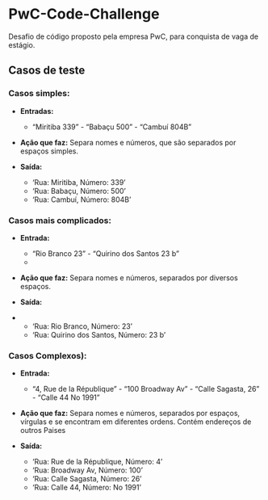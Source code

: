 # PwC-Code-Challenge
Desafio de código proposto pela empresa PwC, para conquista de vaga de estágio.

## Casos de teste 

### Casos simples:

- **Entradas:** 
  - “Miritiba 339” - “Babaçu 500” - “Cambuí 804B”
  
- **Ação que faz:** Separa nomes e números, que são separados por espaços simples.

- **Saída:**
  
  - ‘Rua: Miritiba, Número: 339’
  - ‘Rua: Babaçu, Número: 500’
  - ‘Rua: Cambuí, Número: 804B’

### Casos mais complicados:

- **Entrada:** 
  - “Rio Branco 23” - “Quirino dos Santos 23 b”
  - 
- **Ação que faz:** Separa nomes e números, separados por diversos espaços.
  
- **Saída:**
- 
  - ‘Rua: Rio Branco, Número: 23’
  - ‘Rua: Quirino dos Santos, Número: 23 b’

### Casos Complexos):

- **Entrada:** 
  - “4, Rue de la République” - “100 Broadway Av” - “Calle Sagasta, 26” - “Calle 44 No 1991”
    
- **Ação que faz:** Separa nomes e números, separados por espaços, vírgulas e se encontram em diferentes ordens. Contém endereços de outros Paises
  
- **Saída:**
  
  - ‘Rua: Rue de la République, Número: 4’
  - ‘Rua: Broadway Av, Número: 100’
  - ‘Rua: Calle Sagasta, Número: 26’
  - ‘Rua: Calle 44, Número: No 1991’
